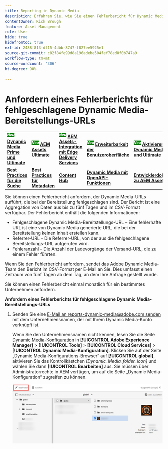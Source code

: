 ```yaml
---
title: Reporting in Dynamic Media
description: Erfahren Sie, wie Sie einen Fehlerbericht für Dynamic Media-Bereitstellungs-URLs anfordern, die fehlschlagen.
contentOwner: Rick Brough
feature: Asset Management
role: User
hide: true
hidefromtoc: true
exl-id: 2488f813-df15-4dbb-8747-f827ee5925e1
source-git-commit: c82f84fe99d8a196adebe504fef78ed8f0b747a9
workflow-type: tm+mt
source-wordcount: '306'
ht-degree: 90%

---
```


# Anfordern eines Fehlerberichts für fehlgeschlagene Dynamic Media-Bereitstellungs-URLs

<table>
    <tr>
        <td>
            <sup style= "background-color:#008000; color:#FFFFFF; font-weight:bold"><i>Neu</i></sup> <a href="/help/assets/dynamic-media/dm-prime-ultimate.md"><b>Dynamic Media Prime und Ultimate</b></a>
        </td>
        <td>
            <sup style= "background-color:#008000; color:#FFFFFF; font-weight:bold"><i>Neu</i></sup> <a href="/help/assets/assets-ultimate-overview.md"><b>AEM Assets Ultimate</b></a>
        </td>
        <td>
            <sup style= "background-color:#008000; color:#FFFFFF; font-weight:bold"><i>Neu</i></sup> <a href="/help/assets/integrate-aem-assets-edge-delivery-services.md"><b>AEM Assets-Integration mit Edge Delivery Services</b></a>
        </td>
        <td>
            <sup style= "background-color:#008000; color:#FFFFFF; font-weight:bold"><i>Neu</i></sup> <a href="/help/assets/aem-assets-view-ui-extensibility.md"><b>Erweiterbarkeit der Benutzeroberfläche</b></a>
        </td>
          <td>
            <sup style= "background-color:#008000; color:#FFFFFF; font-weight:bold"><i>Neu</i></sup> <a href="/help/assets/dynamic-media/enable-dynamic-media-prime-and-ultimate.md"><b>Aktivieren von Dynamic Media Prime und Ultimate</b></a>
        </td>
    </tr>
    <tr>
        <td>
            <a href="/help/assets/search-best-practices.md"><b>Best Practices für die Suche</b></a>
        </td>
        <td>
            <a href="/help/assets/metadata-best-practices.md"><b>Best Practices für Metadaten</b></a>
        </td>
        <td>
            <a href="/help/assets/product-overview.md"><b>Content Hub</b></a>
        </td>
        <td>
            <a href="/help/assets/dynamic-media-open-apis-overview.md"><b>Dynamic Media mit OpenAPI-Funktionen</b></a>
        </td>
        <td>
            <a href="https://developer.adobe.com/experience-cloud/experience-manager-apis/"><b>Entwicklerdokumentation zu AEM Assets</b></a>
        </td>
    </tr>
</table>

Sie können einen Fehlerbericht anfordern, der Dynamic Media-URLs aufführt, die bei der Bereitstellung fehlgeschlagen sind. Der Bericht ist eine Aggregation von Daten aus bis zu fünf Tagen und im CSV-Format verfügbar. Der Fehlerbericht enthält die folgenden Informationen:

* Fehlgeschlagene Dynamic Media-Bereitstellungs-URL – Eine fehlerhafte URL ist eine von Dynamic Media generierte URL, die bei der Bereitstellung keinen Inhalt erstellen kann.
* Referrer-URL – Die Referrer-URL, von der aus die fehlgeschlagene Bereitstellungs-URL aufgerufen wird.
* Fehleranzahl – Die Anzahl der Ladevorgänge der Versand-URL, die zu einem Fehler führten.

Wenn Sie den Fehlerbericht anfordern, sendet das Adobe Dynamic Media-Team den Bericht im CSV-Format per E-Mail an Sie. Dies umfasst einen Zeitraum von fünf Tagen ab dem Tag, an dem Ihre Anfrage gestellt wurde.

Sie können einen Fehlerbericht einmal monatlich für ein bestimmtes Unternehmen anfordern.

**Anfordern eines Fehlerberichts für fehlgeschlagene Dynamic Media-Bereitstellungs-URLs**

1. Senden Sie eine [E-Mail an reports-dynamic-media@adobe.com senden](mailto:reports-dynamic-media@adobe.com) mit dem Unternehmensnamen, der mit Ihrem Dynamic Media-Konto verknüpft ist.

   Wenn Sie den Unternehmensnamen nicht kennen, lesen Sie die Seite [Dynamic Media-Konfiguration](https://experienceleague.adobe.com/docs/experience-manager-cloud-service/content/assets/dynamicmedia/config-dm.html?lang=de#configuring-dynamic-media-cloud-services) in **[!UICONTROL Adobe Experience Manager]** > **[!UICONTROL Tools]** > **[!UICONTROL Cloud Services]** > **[!UICONTROL Dynamic Media-Konfiguration]**. Klicken Sie auf der Seite „Dynamic Media-Konfigurations-Browser“ auf **[!UICONTROL global]**, aktivieren Sie das Kontrollkästchen *[Dynamic_Media_folder_icon]* und wählen Sie dann **[!UICONTROL Bearbeiten]** aus. Sie müssen über Administratorrechte in AEM verfügen, um auf die Seite „Dynamic Media-Konfiguration“ zugreifen zu können.

   ![Zugreifen auf die Seite „Dynamic Media-Konfiguration“](/help/assets/dynamic-media/assets/reporting-accessdmconfig.png)
